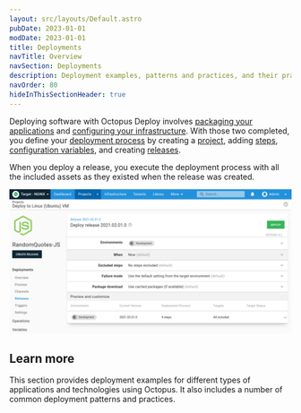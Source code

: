 ```yaml
---
layout: src/layouts/Default.astro
pubDate: 2023-01-01
modDate: 2023-01-01
title: Deployments
navTitle: Overview
navSection: Deployments
description: Deployment examples, patterns and practices, and their practical implementation using Octopus.
navOrder: 80
hideInThisSectionHeader: true
---
```


Deploying software with Octopus Deploy involves [packaging your applications](/docs/packaging-applications/) and [configuring your infrastructure](/docs/infrastructure/). With those two completed, you define your [deployment process](/docs/projects/deployment-process/) by creating a [project](/docs/projects/), adding [steps](/docs/projects/steps/),  [configuration variables](/docs/projects/variables/), and creating [releases](/docs/releases).

When you deploy a release, you execute the deployment process with all the included assets as they existed when the release was created.

![Deploy release screen in the Octopus Web Portal](/docs/deployments/images/deploy-release.png "width=500")

## Learn more

This section provides deployment examples for different types of applications and technologies using Octopus. It also includes a number of common deployment patterns and practices.
